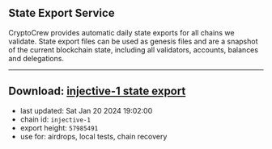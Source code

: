 ## State Export Service
CryptoCrew provides automatic daily state exports for all chains we validate. State export files can be used as genesis files and are a snapshot of the current blockchain state, including all validators, accounts, balances and delegations.

---
**Download: [injective-1 state export](https://dl.ccvalidators.com/SERVICE/injective/injective-1_export_57985491.json)**
---

- last updated: Sat Jan 20 2024 19:02:00
- chain id: `injective-1`
- export height: `57985491`
- use for: airdrops, local tests, chain recovery
